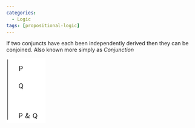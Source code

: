 ```yaml
---
categories:
  - Logic 
tags: [propositional-logic]
---
```


If two conjuncts have each been independently derived then they can be conjoined. Also known more simply as *Conjunction*

![conjunc-intro.png](../img/conjunc-intro.png)
